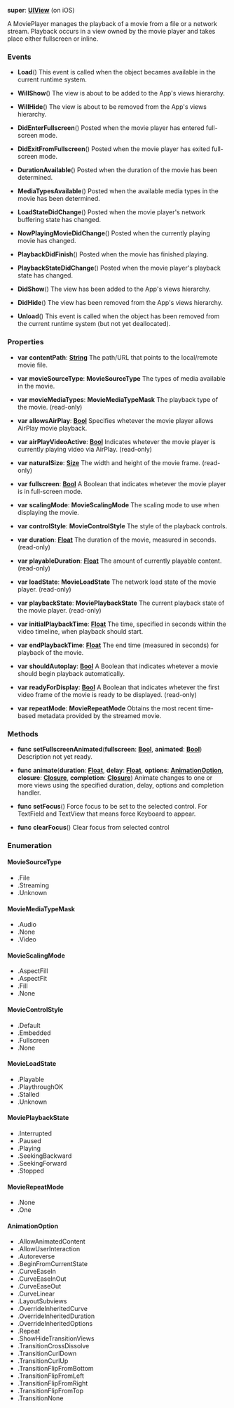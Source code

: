 **super**: **[UIView](UIView.md)** (on iOS)

A MoviePlayer manages the playback of a movie from a file or a network stream. Playback occurs in a view owned by the movie player and takes place either fullscreen or inline.



### Events

* **Load**()
This event is called when the object becames available in the current runtime system.

* **WillShow**()
The view is about to be added to the App's views hierarchy.

* **WillHide**()
The view is about to be removed from the App's views hierarchy.

* **DidEnterFullscreen**()
Posted when the movie player has entered full-screen mode.

* **DidExitFromFullscreen**()
Posted when the movie player has exited full-screen mode.

* **DurationAvailable**()
Posted when the duration of the movie has been determined.

* **MediaTypesAvailable**()
Posted when the available media types in the movie has been determined.

* **LoadStateDidChange**()
Posted when the movie player's network buffering state has changed.

* **NowPlayingMovieDidChange**()
Posted when the currently playing movie has changed.

* **PlaybackDidFinish**()
Posted when the movie has finished playing.

* **PlaybackStateDidChange**()
Posted when the movie player's playback state has changed.

* **DidShow**()
The view has been added to the App's views hierarchy.

* **DidHide**()
The view has been removed from the App's views hierarchy.

* **Unload**()
This event is called when the object has been removed from the current runtime system (but not yet deallocated).



### Properties

* **var** **contentPath**: **[String](../gravity/types.md)**
The path/URL that points to the local/remote movie file.

* **var** **movieSourceType**: **MovieSourceType**
The types of media available in the movie.

* **var** **movieMediaTypes**: **MovieMediaTypeMask**
The playback type of the movie. \(read-only\)

* **var** **allowsAirPlay**: **[Bool](../gravity/types.md)**
Specifies whetever the movie player allows AirPlay movie playback.

* **var** **airPlayVideoActive**: **[Bool](../gravity/types.md)**
Indicates whetever the movie player is currently playing video via AirPlay. \(read-only\)

* **var** **naturalSize**: **[Size](Size.md)**
The width and height of the movie frame. \(read-only\)

* **var** **fullscreen**: **[Bool](../gravity/types.md)**
A Boolean that indicates whetever the movie player is in full-screen mode.

* **var** **scalingMode**: **MovieScalingMode**
The scaling mode to use when displaying the movie.

* **var** **controlStyle**: **MovieControlStyle**
The style of the playback controls.

* **var** **duration**: **[Float](../gravity/types.md)**
The duration of the movie, measured in seconds. \(read-only\)

* **var** **playableDuration**: **[Float](../gravity/types.md)**
The amount of currently playable content. \(read-only\)

* **var** **loadState**: **MovieLoadState**
The network load state of the movie player. \(read-only\)

* **var** **playbackState**: **MoviePlaybackState**
The current playback state of the movie player. \(read-only\)

* **var** **initialPlaybackTime**: **[Float](../gravity/types.md)**
The time, specified in seconds within the video timeline, when playback should start.

* **var** **endPlaybackTime**: **[Float](../gravity/types.md)**
The end time (measured in seconds) for playback of the movie.

* **var** **shouldAutoplay**: **[Bool](../gravity/types.md)**
A Boolean that indicates whetever a movie should begin playback automatically.

* **var** **readyForDisplay**: **[Bool](../gravity/types.md)**
A Boolean that indicates whetever the first video frame of the movie is ready to be displayed. \(read-only\)

* **var** **repeatMode**: **MovieRepeatMode**
Obtains the most recent time-based metadata provided by the streamed movie.



### Methods

* **func** **setFullscreenAnimated**(**fullscreen**: **[Bool](../gravity/types.md)**, **animated**: **[Bool](../gravity/types.md)**)
Description not yet ready.

* **func** **animate**(**duration**: **[Float](../gravity/types.md)**, **delay**: **[Float](../gravity/types.md)**, **options**: **<a href="#_enum_AnimationOption">AnimationOption</a>**, **closure**: **[Closure](../gravity/closure.md)**, **completion**: **[Closure](../gravity/closure.md)**)
Animate changes to one or more views using the specified duration, delay, options and completion handler.

* **func** **setFocus**()
Force focus to be set to the selected control. For TextField and TextView that means force Keyboard to appear.

* **func** **clearFocus**()
Clear focus from selected control





### Enumeration

#### MovieSourceType
 * .File
 * .Streaming
 * .Unknown

#### MovieMediaTypeMask
 * .Audio
 * .None
 * .Video

#### MovieScalingMode
 * .AspectFill
 * .AspectFit
 * .Fill
 * .None

#### MovieControlStyle
 * .Default
 * .Embedded
 * .Fullscreen
 * .None

#### MovieLoadState
 * .Playable
 * .PlaythroughOK
 * .Stalled
 * .Unknown

#### MoviePlaybackState
 * .Interrupted
 * .Paused
 * .Playing
 * .SeekingBackward
 * .SeekingForward
 * .Stopped

#### MovieRepeatMode
 * .None
 * .One

#### AnimationOption
 * .AllowAnimatedContent
 * .AllowUserInteraction
 * .Autoreverse
 * .BeginFromCurrentState
 * .CurveEaseIn
 * .CurveEaseInOut
 * .CurveEaseOut
 * .CurveLinear
 * .LayoutSubviews
 * .OverrideInheritedCurve
 * .OverrideInheritedDuration
 * .OverrideInheritedOptions
 * .Repeat
 * .ShowHideTransitionViews
 * .TransitionCrossDissolve
 * .TransitionCurlDown
 * .TransitionCurlUp
 * .TransitionFlipFromBottom
 * .TransitionFlipFromLeft
 * .TransitionFlipFromRight
 * .TransitionFlipFromTop
 * .TransitionNone



